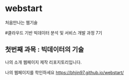 # webstart
처음만나는 웹기술

#클라우드 기반 빅데이터 분석 및 서비스 개발 과정 7기
## 첫번째 과목 : 빅데이터의 기술

나의 소개 웹페이지 제작 리포지토리입니다.

나의 웹페이지를 학인하세요
https://bhjin97.github.io/webstart/
